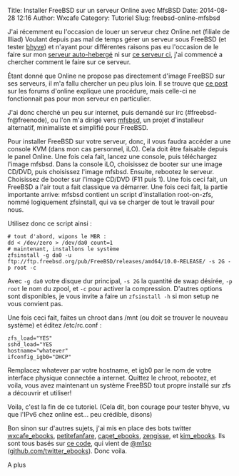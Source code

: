 Title: Installer FreeBSD sur un serveur Online avec MfsBSD
Date: 2014-08-28 12:16
Author: Wxcafe
Category: Tutoriel
Slug: freebsd-online-mfsbsd

J'ai récemment eu l'occasion de louer un serveur chez Online.net (filiale de Illiad)
Voulant depuis pas mal de temps gérer un serveur sous FreeBSD (et tester [bhyve](http://bhyve.org/))
et n'ayant pour différentes raisons pas eu l'occasion de le faire sur mon 
[serveur auto-hebergé](http://home.wxcafe.net) ni sur [ce serveur ci](http://wxcafe.net), 
j'ai commencé a chercher comment le faire sur ce serveur.

Étant donné que Online ne propose pas directement d'image FreeBSD sur ses serveurs, il m'a fallu
chercher un peu plus loin. Il se trouve que [ce post](http://forum.online.net/index.php?/topic/3557-installation-de-freebsd-91-amd64-sur-une-dedibox-lt15k-2013/) sur les forums
d'online explique une procédure, mais celle-ci ne fonctionnait pas pour mon serveur en particulier. 

J'ai donc cherché un peu sur internet, puis demandé sur irc (#freebsd-fr@freenode),
ou l'on m'a dirigé vers [mfsbsd](http://mfsbsd.vx.sk/), un projet d'installeur
alternatif, minimaliste et simplifié pour FreeBSD.

Pour installer FreeBSD sur votre serveur, donc, il vous faudra accéder a une
console KVM (dans mon cas personnel, iLO). Cela doit être faisable depuis le
panel Online. Une fois cela fait, lancez une console, puis téléchargez l'image
mfsbsd. Dans la console iLO, choisissez de booter sur une image CD/DVD, puis
choisissez l'image mfsbsd. Ensuite, rebootez le serveur. Choisissez de booter
sur l'image CD/DVD (F11 puis 1). Une fois ceci fait, un FreeBSD a l'air tout
a fait classique va démarrer. Une fois ceci fait, la partie importante arrive:
mfsbsd contient un script d'installation root-on-zfs, nommé logiquement
zfsinstall, qui va se charger de tout le travail pour nous.

Utilisez donc ce script ainsi : 

	# tout d'abord, wipons le MBR :
	dd < /dev/zero > /dev/da0 count=1
	# maintenant, installons le système
	zfsinstall -g da0 -u ftp://ftp.freebsd.org/pub/FreeBSD/releases/amd64/10.0-RELEASE/ -s 2G -p root -c

Avec `-g da0` votre disque dur principal, `-s 2G` la quantité de swap désirée,
`-p root` le nom du zpool, et `-c` pour activer la compression. D'autres options
sont disponibles, je vous invite a faire un `zfsinstall -h` si mon setup ne vous
convient pas.

Une fois ceci fait, faites un chroot dans /mnt (ou doit se trouver le nouveau
système) et éditez /etc/rc.conf :

	zfs_load="YES"
	sshd_load="YES
	hostname="whatever"
	ifconfig_igb0="DHCP"

Remplacez whatever par votre hostname, et igb0 par le nom de votre interface
physique connectée a internet. Quittez le chroot, rebootez, et voila, vous avez
maintenant un système FreeBSD tout propre installé sur zfs a découvrir et
utiliser!

Voila, c'est la fin de ce tutoriel.
(Cela dit, bon courage pour tester bhyve, vu que l'IPv6 chez online est... peu 
crédible, disons)

Bon sinon sur d'autres sujets, j'ai mis en place des bots twitter
[wxcafe_ebooks](https://twitter.com/wxcafe_ebooks),
[petitefanfare](https://twitter.com/petitefanfare),
[capet_ebooks](https://twitter.com/capet_ebooks),
[zengisse](https://twitter.com/zengisse),
et [kim_ebooks](https://wxcafe.net/kim_ebooks). Ils sont tous basés sur [ce
code](https://github.com/wxcafe/ebooks_example), qui vient de
[@m1sp](https://twitter.com/m1sp)
([github.com/twitter_ebooks](https://github.com/twitter_ebooks)). Donc voila.

A plus

